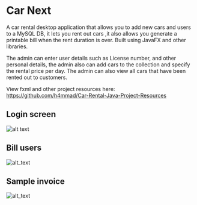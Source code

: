 # Car Next
A car rental desktop application that allows you to add new cars and users to a MySQL DB, it lets you rent out cars ,it also allows you generate a printable bill when the rent duration is over.
Built using JavaFX and other libraries.

The admin can enter user details such as License number, and other personal details, the admin also can add cars to the collection and specify the rental price per day. The admin can also view all cars that have been rented out to customers.

View fxml and other project resources here:
https://github.com/h4mmad/Car-Rental-Java-Project-Resources


## Login screen
![alt text](https://raw.githubusercontent.com/h4mmad/Car-Rental-Java-Project/main/Screenshot%202022-05-18%20104549.png)

## Bill users
![alt_text](https://raw.githubusercontent.com/h4mmad/Car-Rental-Java-Project/main/Screenshot%202022-05-18%20104707.png)

## Sample invoice
![alt_text](https://raw.githubusercontent.com/h4mmad/Car-Rental-Java-Project/main/Screenshot%202022-05-18%20104829.png)

